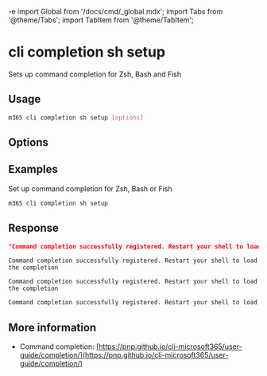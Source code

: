 -e <!-- DISCLAIMER: All secrets, passwords, and sensitive values in this document are examples only and not real credentials. -->
import Global from '/docs/cmd/_global.mdx';
import Tabs from '@theme/Tabs';
import TabItem from '@theme/TabItem';

# cli completion sh setup

Sets up command completion for Zsh, Bash and Fish

## Usage

```sh
m365 cli completion sh setup [options]
```

## Options

<Global />

## Examples

Set up command completion for Zsh, Bash or Fish

```powershell
m365 cli completion sh setup
```

## Response

<Tabs>
  <TabItem value="JSON">

  ```json
  "Command completion successfully registered. Restart your shell to load the completion"
  ```

  </TabItem>
  <TabItem value="Text">

  ```text
  Command completion successfully registered. Restart your shell to load the completion
  ```

  </TabItem>
  <TabItem value="CSV">

  ```csv
  Command completion successfully registered. Restart your shell to load the completion
  ```

  </TabItem>
  <TabItem value="Markdown">

  ```md
  Command completion successfully registered. Restart your shell to load the completion
  ```

  </TabItem>
</Tabs>

## More information

- Command completion: [https://pnp.github.io/cli-microsoft365/user-guide/completion/](https://pnp.github.io/cli-microsoft365/user-guide/completion/)
